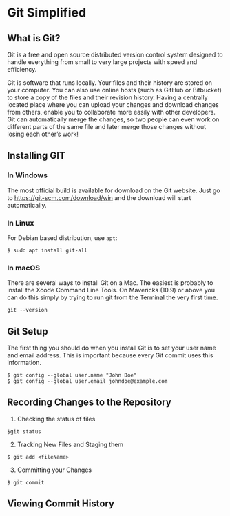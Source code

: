 # Git Simplified

## What is Git?

Git is a free and open source distributed version control system designed to handle everything from small to very large projects with speed and efficiency.

Git is software that runs locally. Your files and their history are stored on your computer. You can also use online hosts (such as GitHub or Bitbucket) to store a copy of the files and their revision history. Having a centrally located place where you can upload your changes and download changes from others, enable you to collaborate more easily with other developers. Git can automatically merge the changes, so two people can even work on different parts of the same file and later merge those changes without losing each other’s work!

## Installing GIT

### In Windows
The most official build is available for download on the Git website. Just go to https://git-scm.com/download/win and the download will start automatically.

### In Linux
For Debian based distribution, use `apt`:
```
$ sudo apt install git-all
```

### In macOS
There are several ways to install Git on a Mac. The easiest is probably to install the Xcode Command Line Tools. On Mavericks (10.9) or above you can do this simply by trying to run git from the Terminal the very first time.
```
git --version
```

## Git Setup
The first thing you should do when you install Git is to set your user name and email address. This is important because every Git commit uses this information.

```
$ git config --global user.name "John Doe"
$ git config --global user.email johndoe@example.com
```

## Recording Changes to the Repository
1. Checking the status of files
```
$git status
```

2. Tracking New Files and Staging them
```
$ git add <fileName>
```

3. Committing your Changes
```
$ git commit
```
## Viewing Commit History
